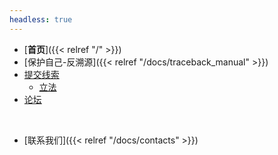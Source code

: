 ```yaml
---
headless: true
---
```


- [**首页**]({{< relref "/" >}})
- [保护自己-反溯源]({{< relref "/docs/traceback_manual" >}})
- [提交线索](https://github.com/cats-pm/home/issues)
    - [立法](https://github.com/cats-pm/home/labels/%E7%AB%8B%E6%B3%95)
- [论坛](https://github.com/cats-pm/home/discussions)
<br />

- [联系我们]({{< relref "/docs/contacts" >}})
<br />
